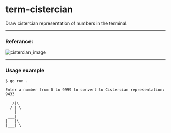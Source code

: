 # term-cistercian
Draw cistercian representation of numbers in the terminal.

---

### Referance:

![cistercian_image](https://www.zmescience.com/mrf4u/statics/i/ps/cdn.zmescience.com/wp-content/uploads/2021/01/cistercian_numbers.jpg?width=1200&enable=upscale)

---

### Usage example

```
$ go run .

Enter a number from 0 to 9999 to convert to Cistercian representation: 
9433
         
   /|\   
  / | \  
    |    
 ___|    
|   |\   
|___| \  

```
